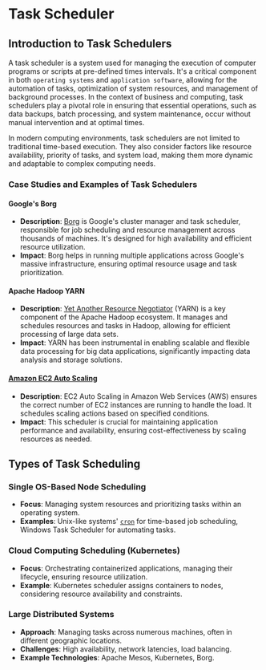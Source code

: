 # Task Scheduler 

## Introduction to Task Schedulers
A task scheduler is a system used for managing the execution of computer programs or scripts at pre-defined times intervals. It's a critical component in both `operating systems` and `application software`, allowing for the automation of tasks, optimization of system resources, and management of background processes. In the context of business and computing, task schedulers play a pivotal role in ensuring that essential operations, such as data backups, batch processing, and system maintenance, occur without manual intervention and at optimal times.

In modern computing environments, task schedulers are not limited to traditional time-based execution. They also consider factors like resource availability, priority of tasks, and system load, making them more dynamic and adaptable to complex computing needs.

### Case Studies and Examples of Task Schedulers

#### Google's Borg
- **Description**: [Borg](https://research.google/pubs/large-scale-cluster-management-at-google-with-borg/) is Google's cluster manager and task scheduler, responsible for job scheduling and resource management across thousands of machines. It's designed for high availability and efficient resource utilization.
- **Impact**: Borg helps in running multiple applications across Google's massive infrastructure, ensuring optimal resource usage and task prioritization.

#### Apache Hadoop YARN
- **Description**: [Yet Another Resource Negotiator](https://hadoop.apache.org/docs/stable/hadoop-yarn/hadoop-yarn-site/YARN.html) (YARN) is a key component of the Apache Hadoop ecosystem. It manages and schedules resources and tasks in Hadoop, allowing for efficient processing of large data sets.
- **Impact**: YARN has been instrumental in enabling scalable and flexible data processing for big data applications, significantly impacting data analysis and storage solutions.

#### [Amazon EC2 Auto Scaling](https://aws.amazon.com/ec2/)
- **Description**: EC2 Auto Scaling in Amazon Web Services (AWS) ensures the correct number of EC2 instances are running to handle the load. It schedules scaling actions based on specified conditions.
- **Impact**: This scheduler is crucial for maintaining application performance and availability, ensuring cost-effectiveness by scaling resources as needed.

## Types of Task Scheduling

### Single OS-Based Node Scheduling
- **Focus**: Managing system resources and prioritizing tasks within an operating system.
- **Examples**: Unix-like systems' [`cron`](https://ostechnix.com/a-beginners-guide-to-cron-jobs/) for time-based job scheduling, Windows Task Scheduler for automating tasks.

### Cloud Computing Scheduling (Kubernetes)
- **Focus**: Orchestrating containerized applications, managing their lifecycle, ensuring resource utilization.
- **Example**: Kubernetes scheduler assigns containers to nodes, considering resource availability and constraints.

### Large Distributed Systems
- **Approach**: Managing tasks across numerous machines, often in different geographic locations.
- **Challenges**: High availability, network latencies, load balancing.
- **Example Technologies**: Apache Mesos, Kubernetes, Borg.